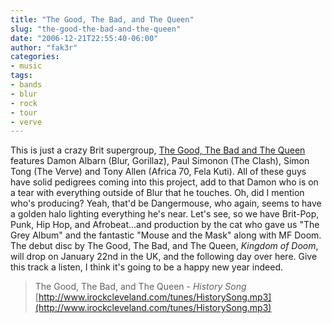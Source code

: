 ```yaml
---
title: "The Good, The Bad, and The Queen"
slug: "the-good-the-bad-and-the-queen"
date: "2006-12-21T22:55:40-06:00"
author: "fak3r"
categories:
- music
tags:
- bands
- blur
- rock
- tour
- verve
---
```




This is just a crazy Brit supergroup, [The Good, The Bad and The Queen](http://www.thegoodthebadandthequeen.com/) features Damon Albarn (Blur, Gorillaz), Paul Simonon (The Clash), Simon Tong (The Verve) and Tony Allen (Africa 70, Fela Kuti).  All of these guys have solid pedigrees coming into this project, add to that Damon who is on a tear with everything outside of Blur that he touches.  Oh, did I mention who's producing?  Yeah, that'd be Dangermouse, who again, seems to have a golden halo lighting everything he's near.  Let's see, so we have Brit-Pop, Punk, Hip Hop, and Afrobeat...and production by the cat who gave us "The Grey Album" and the fantastic "Mouse and the Mask" along with MF Doom.  The debut disc by The Good, The Bad, and The Queen, _Kingdom of Doom_, will drop on January 22nd in the UK, and the following day over here.  Give this track a listen, I think it's going to be a happy new year indeed.


> The Good, The Bad, and The Queen - _History Song_
[http://www.irockcleveland.com/tunes/HistorySong.mp3](http://www.irockcleveland.com/tunes/HistorySong.mp3)

